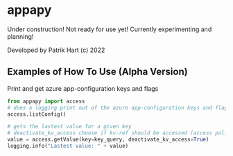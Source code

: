 # appapy

Under construction! Not ready for use yet! Currently experimenting and planning!

Developed by Patrik Hart (c) 2022

## Examples of How To Use (Alpha Version)

 Print and get azure app-configuration keys and flags

```python
from appapy import access
# does a logging print out of the azure app-configuration keys and flags.
access.listConfig()

# gets the lastest value for a given key
# deactivate_kv_access choose if kv-ref should be accessed (access policies need to be correct)  
value = access.getValue(key=key_query, deactivate_kv_access=True) 
logging.info("Lastest value: " + value)